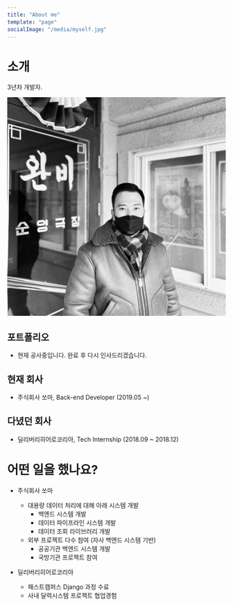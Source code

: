 ```yaml
---
title: "About me"
template: "page"
socialImage: "/media/myself.jpg"
---
```


# 소개

3년차 개발자.

![me-at-the-azit](/media/myself.jpg)


## 포트폴리오

* 현재 공사중입니다. 완료 후 다시 인사드리겠습니다.

## 현재 회사
* 주식회사 쏘마, Back-end Developer (2019.05 ~)

## 다녔던 회사
* 딜리버리히어로코리아, Tech Internship (2018.09 ~ 2018.12)

# 어떤 일을 했나요?
* 주식회사 쏘마
    * 대용량 데이터 처리에 대해 아래 시스템 개발
        * 백엔드 시스템 개발
        * 데이터 파이프라인 시스템 개발
        * 데이터 조회 라이브러리 개발
    * 외부 프로젝트 다수 참여 (자사 백엔드 시스템 기반)
        * 공공기관 백엔드 시스템 개발
        * 국방기관 프로젝트 참여

* 딜리버리히어로코리아
    * 패스트캠퍼스 Django 과정 수료
    * 사내 달력시스템 프로젝트 협업경험
